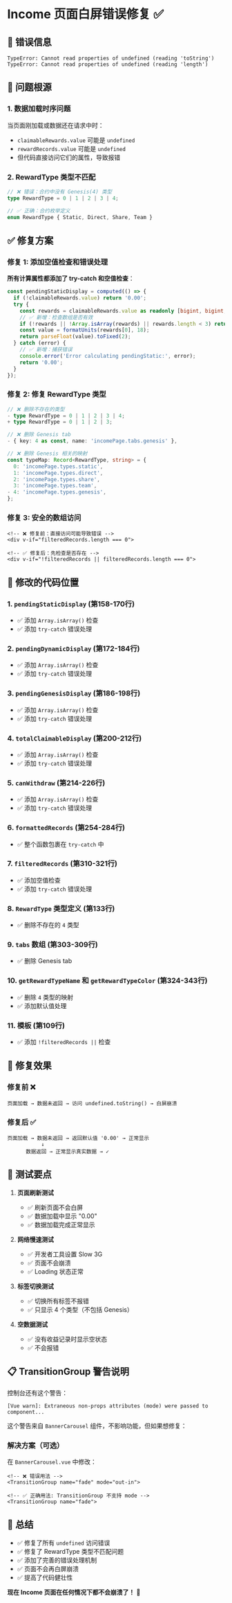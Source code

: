 # Income 页面白屏错误修复 ✅

## 🔴 错误信息

```
TypeError: Cannot read properties of undefined (reading 'toString')
TypeError: Cannot read properties of undefined (reading 'length')
```

## 🐛 问题根源

### 1. 数据加载时序问题

当页面刚加载或数据还在请求中时：
- `claimableRewards.value` 可能是 `undefined`
- `rewardRecords.value` 可能是 `undefined`
- 但代码直接访问它们的属性，导致报错

### 2. RewardType 类型不匹配

```typescript
// ❌ 错误：合约中没有 Genesis(4) 类型
type RewardType = 0 | 1 | 2 | 3 | 4;

// ✅ 正确：合约枚举定义
enum RewardType { Static, Direct, Share, Team }
```

## ✅ 修复方案

### 修复 1: 添加空值检查和错误处理

**所有计算属性都添加了 try-catch 和空值检查**：

```typescript
const pendingStaticDisplay = computed(() => {
  if (!claimableRewards.value) return '0.00';
  try {
    const rewards = claimableRewards.value as readonly [bigint, bigint, bigint];
    // ✅ 新增：检查数组是否有效
    if (!rewards || !Array.isArray(rewards) || rewards.length < 3) return '0.00';
    const value = formatUnits(rewards[0], 18);
    return parseFloat(value).toFixed(2);
  } catch (error) {
    // ✅ 新增：捕获错误
    console.error('Error calculating pendingStatic:', error);
    return '0.00';
  }
});
```

### 修复 2: 修复 RewardType 类型

```typescript
// ❌ 删除不存在的类型
- type RewardType = 0 | 1 | 2 | 3 | 4;
+ type RewardType = 0 | 1 | 2 | 3;

// ❌ 删除 Genesis tab
- { key: 4 as const, name: 'incomePage.tabs.genesis' },

// ❌ 删除 Genesis 相关的映射
const typeMap: Record<RewardType, string> = {
  0: 'incomePage.types.static',
  1: 'incomePage.types.direct',
  2: 'incomePage.types.share',
  3: 'incomePage.types.team',
- 4: 'incomePage.types.genesis',
};
```

### 修复 3: 安全的数组访问

```vue
<!-- ❌ 修复前：直接访问可能导致错误 -->
<div v-if="filteredRecords.length === 0">

<!-- ✅ 修复后：先检查是否存在 -->
<div v-if="!filteredRecords || filteredRecords.length === 0">
```

## 📝 修改的代码位置

### 1. `pendingStaticDisplay` (第158-170行)
- ✅ 添加 `Array.isArray()` 检查
- ✅ 添加 `try-catch` 错误处理

### 2. `pendingDynamicDisplay` (第172-184行)
- ✅ 添加 `Array.isArray()` 检查
- ✅ 添加 `try-catch` 错误处理

### 3. `pendingGenesisDisplay` (第186-198行)
- ✅ 添加 `Array.isArray()` 检查
- ✅ 添加 `try-catch` 错误处理

### 4. `totalClaimableDisplay` (第200-212行)
- ✅ 添加 `Array.isArray()` 检查
- ✅ 添加 `try-catch` 错误处理

### 5. `canWithdraw` (第214-226行)
- ✅ 添加 `Array.isArray()` 检查
- ✅ 添加 `try-catch` 错误处理

### 6. `formattedRecords` (第254-284行)
- ✅ 整个函数包裹在 `try-catch` 中

### 7. `filteredRecords` (第310-321行)
- ✅ 添加空值检查
- ✅ 添加 `try-catch` 错误处理

### 8. `RewardType` 类型定义 (第133行)
- ✅ 删除不存在的 `4` 类型

### 9. `tabs` 数组 (第303-309行)
- ✅ 删除 Genesis tab

### 10. `getRewardTypeName` 和 `getRewardTypeColor` (第324-343行)
- ✅ 删除 `4` 类型的映射
- ✅ 添加默认值处理

### 11. 模板 (第109行)
- ✅ 添加 `!filteredRecords ||` 检查

## 🎯 修复效果

### 修复前 ❌
```
页面加载 → 数据未返回 → 访问 undefined.toString() → 白屏崩溃
```

### 修复后 ✅
```
页面加载 → 数据未返回 → 返回默认值 '0.00' → 正常显示
           ↓
      数据返回 → 正常显示真实数据 → ✓
```

## 🧪 测试要点

1. **页面刷新测试**
   - ✅ 刷新页面不会白屏
   - ✅ 数据加载中显示 "0.00"
   - ✅ 数据加载完成正常显示

2. **网络慢速测试**
   - ✅ 开发者工具设置 Slow 3G
   - ✅ 页面不会崩溃
   - ✅ Loading 状态正常

3. **标签切换测试**
   - ✅ 切换所有标签不报错
   - ✅ 只显示 4 个类型（不包括 Genesis）

4. **空数据测试**
   - ✅ 没有收益记录时显示空状态
   - ✅ 不会报错

## 📋 TransitionGroup 警告说明

控制台还有这个警告：
```
[Vue warn]: Extraneous non-props attributes (mode) were passed to component...
```

这个警告来自 `BannerCarousel` 组件，不影响功能，但如果想修复：

### 解决方案（可选）

在 `BannerCarousel.vue` 中修改：

```vue
<!-- ❌ 错误用法 -->
<TransitionGroup name="fade" mode="out-in">

<!-- ✅ 正确用法: TransitionGroup 不支持 mode -->
<TransitionGroup name="fade">
```

## 🎉 总结

- ✅ 修复了所有 `undefined` 访问错误
- ✅ 修复了 RewardType 类型不匹配问题
- ✅ 添加了完善的错误处理机制
- ✅ 页面不会再白屏崩溃
- ✅ 提高了代码健壮性

**现在 Income 页面在任何情况下都不会崩溃了！** 🚀

